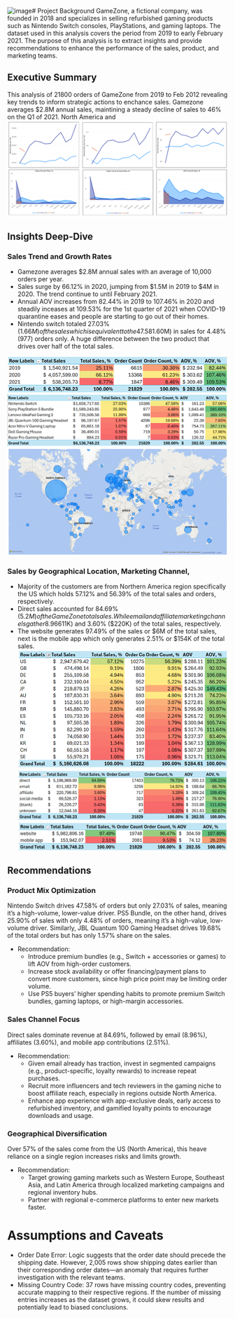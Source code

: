 <img width="733" height="361" alt="image" src="https://github.com/user-attachments/assets/35b8621c-0b31-4541-9834-d30ed67ab078" /># Project Background 
GameZone, a fictional company, was founded in 2018 and specializes in selling refurbished gaming products such as Nintendo Switch consoles, PlayStations, and gaming laptops. The dataset used in this analysis covers the period from 2019 to early February 2021. The purpose of this analysis is to extract insights and provide recommendations to enhance the performance of the sales, product, and marketing teams.

## Executive Summary 
This analysis of 21800 orders of GameZone from 2019 to Feb 2012 revealing key trends to inform strategic actions to enchance sales. Gamezone averages $2.8M annual sales, maintining a steady decline of sales to 46% on the Q1 of 2021. North America and 
![image](https://github.com/LeeUNel/GameZome-Analysis/blob/d7639b15ee6d930cf9eff0f3f8bb5b46eccc894e/Annual%20Sales%2C%20Order%2C%20AOV%20Trend.png)
## Insights Deep-Dive
### Sales Trend and Growth Rates
- Gamezone averages $2.8M annual sales with an average of 10,000 orders per year.
- Sales surge by 66.12% in 2020, jumping from $1.5M in 2019 to $4M in 2020. The trend continue to until February 2021.
- Annual AOV increases from 82.44% in 2019 to 107.46% in 2020 and steadily inceases at 109.53% for the 1st quarter of 2021 when COVID-19 quarantine eases and people are starting to go out of their homes.
- Nintendo switch totaled 27.03% ($1.66M) of the sales which is equivalent to the 47.58% (10K) of the total orders. On the other hand, Sony Playstation 5 Bundle accumulated 25.90% ($1.60M) in sales for 4.48% (977) orders only. A huge difference between the two product that drives over half of the total sales.
  
![image](https://github.com/LeeUNel/GameZome-Analysis/blob/main/Annual%20Sales,%20Order,%20AOV.png?raw=true)
![image](https://github.com/LeeUNel/GameZome-Analysis/blob/6d805b576cd64cea6549e37bb328e38a1ad3e25b/Most%20Sold%20Products.png?raw=true)
![image](https://github.com/LeeUNel/GameZome-Analysis/blob/141b95b4db17673c1c052d0e49135d596b9c4558/Geographic%20Location%20Map.png)
 ### Sales by Geographical Location, Marketing Channel, 
- Majority of the customers are from Northern America region specifically the US which holds 57.12% and 56.39% of the total sales and orders, respectively.
- Direct sales accounted for 84.69% ($5.2M) of the GameZone total sales. While email and affiliate marketing  channels gather 8.96% ($611K) and 3.60% ($220K) of the total sales, respectively. 
- The website generates 97.49% of the sales or $6M of the total sales, next is the mobile app which only generates 2.51% or $154K of the total sales. 
![image](https://github.com/LeeUNel/GameZome-Analysis/blob/23dc78c9ade764f7d11c376b96484293e7cff3dd/Geographic%20Location.png)
![image](https://github.com/LeeUNel/GameZome-Analysis/blob/23dc78c9ade764f7d11c376b96484293e7cff3dd/Marrketing%20Channels.png)
![image](https://github.com/LeeUNel/GameZome-Analysis/blob/f7535ad08987bfe35954c36547f130d708c485b2/Purchase%20Platform.png)

## Recommendations 
### Product Mix Optimization
Nintendo Switch drives 47.58% of orders but only 27.03% of sales, meaning it’s a high-volume, lower-value driver. PS5 Bundle, on the other hand, drives 25.90% of sales with only 4.48% of orders, meaning it’s a high-value, low-volume driver. Similarly, JBL Quantum 100 Gaming Headset drives 19.68% of the total orders but has only 1.57% share on the sales. 
- Recommendation:
  - Introduce premium bundles (e.g., Switch + accessories or games) to lift AOV from high-order customers.
  - Increase stock availability or offer financing/payment plans to convert more customers, since high price point may be limiting order volume.
  - Use PS5 buyers’ higher spending habits to promote premium Switch bundles, gaming laptops, or high-margin accessories.
### Sales Channel Focus 
Direct sales dominate revenue at 84.69%, followed by email (8.96%), affiliates (3.60%), and mobile app contributions (2.51%).
- Recommendation:
  - Given email already has traction, invest in segmented campaigns (e.g., product-specific, loyalty rewards) to increase repeat purchases.
  - Recruit more influencers and tech reviewers in the gaming niche to boost affiliate reach, especially in regions outside North America.
  - Enhance app experience with app-exclusive deals, early access to refurbished inventory, and gamified loyalty points to encourage downloads and usage.
### Geographical Diversification
Over 57% of the sales come from the US (North America), this heave reliance on a single region increases risks and limits growth. 
- Recommendation:
  - Target growing gaming markets such as Western Europe, Southeast Asia, and Latin America through localized marketing campaigns and regional inventory hubs.
  -  Partner with regional e-commerce platforms to enter new markets faster.
 
# Assumptions and Caveats
- Order Date Error: Logic suggests that the order date should precede the shipping date. However, 2,005 rows show shipping dates earlier than their corresponding order dates—an anomaly that requires further investigation with the relevant teams.
- Missing Country Code: 37 rows have missing country codes, preventing accurate mapping to their respective regions. If the number of missing entries increases as the dataset grows, it could skew results and potentially lead to biased conclusions.
